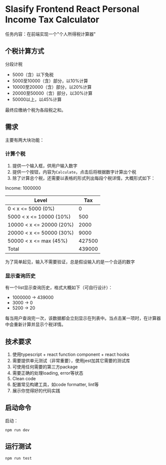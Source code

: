 Slasify Frontend React Personal Income Tax Calculator
======================================================

任务内容：在前端实现一个"个人所得税计算器"

## 个税计算方式

分段计税

- 5000（含）以下免税
- 5000至10000（含）部分，以10%计算
- 10000至20000（含）部分，以20%计算
- 20000至50000（含）部分，以30%计算
- 50000以上，以45%计算

最终应缴纳个税为各段税之和。

## 需求

主要有两大块功能：

### 计算个税

1. 提供一个输入框，供用户输入数字
2. 提供一个按钮，内容为`Calculate`，点击后将根据数字计算出个税
3. 除了计算总个税，还需要以表格的形式列出每段个税详情，大概形式如下：

Income: 1000000

Level         |   Tax
--------------|------
0 < x <= 5000 (0%) |   0
5000 < x <= 10000 (10%) | 500
10000 < x <= 20000 (20%) | 2000
20000 < x <= 50000 (30%) | 9000
50000 < x <= max (45%) | 427500
Total            | 439000

为了简单起见，输入不需要验证，总是假设输入的是一个合适的数字

### 显示查询历史

有一个list显示查询历史，格式大概如下（可自行设计）：

- 1000000 -> 439000
- 3000 -> 0
- 5200 -> 20

每当用户查询完一次，该数据都会立刻显示在列表中。当点击某一项时，在计算器中会重新计算并显示个税详情。

## 技术要求

1. 使用typescript + react function component + react hooks
2. 需要提供单元测试（非常重要），使用jest加其它需要的测试库
3. 可使用任何需要的第三方package
4. 需要正确的处理loading, error等状态
5. Clean code
6. 配置常见构建工具，如code formatter, lint等
8. 展示你觉得好的代码实践

## 启动命令

启动：

```
npm run dev
```

## 运行测试

```
npm run test
```

